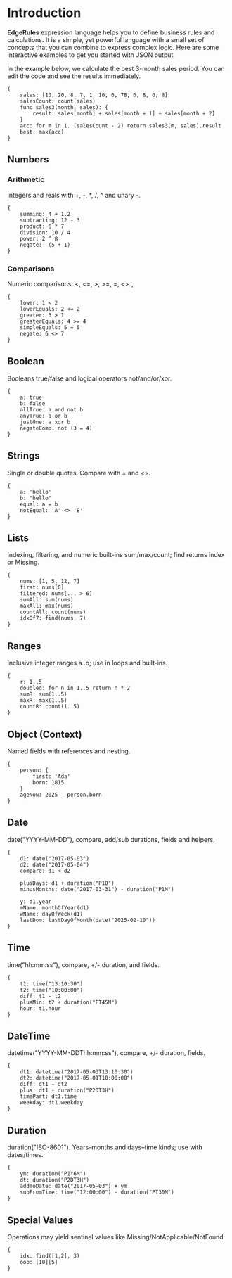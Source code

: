 # Introduction

**EdgeRules** expression language helps you to define business rules and calculations. 
It is a simple, yet powerful language with a small set of concepts that you can combine to express complex logic.
Here are some interactive examples to get you started with JSON output.

In the example below, we calculate the best 3-month sales period.
You can edit the code and see the results immediately.

```edgerules
{
    sales: [10, 20, 8, 7, 1, 10, 6, 78, 0, 8, 0, 8]
    salesCount: count(sales)
    func sales3(month, sales): { 
        result: sales[month] + sales[month + 1] + sales[month + 2] 
    }
    acc: for m in 1..(salesCount - 2) return sales3(m, sales).result
    best: max(acc)
}
```

## Numbers

### Arithmetic

Integers and reals with +, -, *, /, ^ and unary -.

```edgerules
{
    summing: 4 + 1.2
    subtracting: 12 - 3
    product: 6 * 7
    division: 10 / 4
    power: 2 ^ 8
    negate: -(5 + 1)
}
```

### Comparisons

Numeric comparisons: <, <=, >, >=, =, <>.',
```edgerules
{
    lower: 1 < 2
    lowerEquals: 2 <= 2
    greater: 3 > 1
    greaterEquals: 4 >= 4
    simpleEquals: 5 = 5
    negate: 6 <> 7
}
```

## Boolean

Booleans true/false and logical operators not/and/or/xor.

```edgerules
{
    a: true
    b: false
    allTrue: a and not b
    anyTrue: a or b
    justOne: a xor b
    negateComp: not (3 = 4)
}
```

## Strings
Single or double quotes. Compare with = and <>.

```edgerules
{
    a: 'hello'
    b: "hello"
    equal: a = b
    notEqual: 'A' <> 'B'
}
```

## Lists

Indexing, filtering, and numeric built-ins sum/max/count; find returns index or Missing.

```edgerules
{
    nums: [1, 5, 12, 7]
    first: nums[0]
    filtered: nums[... > 6]
    sumAll: sum(nums)
    maxAll: max(nums)
    countAll: count(nums)
    idxOf7: find(nums, 7)
}
```
## Ranges

Inclusive integer ranges a..b; use in loops and built-ins.

```edgerules
{
    r: 1..5
    doubled: for n in 1..5 return n * 2
    sumR: sum(1..5)
    maxR: max(1..5)
    countR: count(1..5)
}
```
## Object (Context)

Named fields with references and nesting.

```edgerules
{
    person: {
        first: 'Ada'
        born: 1815
    }
    ageNow: 2025 - person.born
}
```

## Date

date("YYYY-MM-DD"), compare, add/sub durations, fields and helpers.

```edgerules
{
    d1: date("2017-05-03")
    d2: date("2017-05-04")
    compare: d1 < d2

    plusDays: d1 + duration("P1D")
    minusMonths: date("2017-03-31") - duration("P1M")

    y: d1.year
    mName: monthOfYear(d1)
    wName: dayOfWeek(d1)
    lastDom: lastDayOfMonth(date("2025-02-10"))
}
```

## Time

time("hh:mm:ss"), compare, +/- duration, and fields.

```edgerules
{
    t1: time("13:10:30")
    t2: time("10:00:00")
    diff: t1 - t2
    plusMin: t2 + duration("PT45M")
    hour: t1.hour
}
```

## DateTime

datetime("YYYY-MM-DDThh:mm:ss"), compare, +/- duration, fields.

```edgerules
{
    dt1: datetime("2017-05-03T13:10:30")
    dt2: datetime("2017-05-01T10:00:00")
    diff: dt1 - dt2
    plus: dt1 + duration("P2DT3H")
    timePart: dt1.time
    weekday: dt1.weekday
}
```

## Duration

duration("ISO-8601"). Years–months and days–time kinds; use with dates/times.

```edgerules
{
    ym: duration("P1Y6M")
    dt: duration("P2DT3H")
    addToDate: date("2017-05-03") + ym
    subFromTime: time("12:00:00") - duration("PT30M")
}
```

## Special Values

Operations may yield sentinel values like Missing/NotApplicable/NotFound.

```edgerules
{
    idx: find([1,2], 3)
    oob: [10][5]
}
```